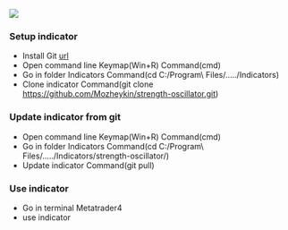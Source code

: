
![](https://i.imgur.com/cdSXQRi.png)

### Setup indicator

- Install Git [url](https://git-scm.com/download/win)
- Open command line
  Keymap(Win+R) 
  Command(cmd)
- Go in folder Indicators 
  Command(cd C:/Program\ Files/...../Indicators)
- Clone indicator
  Command(git clone https://github.com/Mozheykin/strength-oscillator.git)

### Update indicator from git

- Open command line
  Keymap(Win+R) 
  Command(cmd)
- Go in folder Indicators 
  Command(cd C:/Program\ Files/...../Indicators/strength-oscillator/)
- Update indicator
  Command(git pull)


### Use indicator

- Go in terminal Metatrader4
- use indicator
